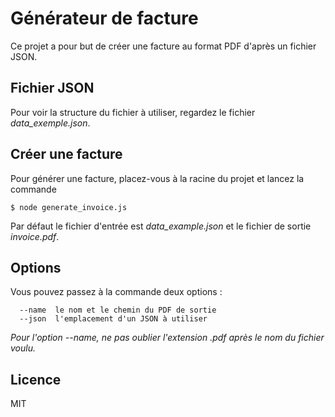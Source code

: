 # Générateur de facture

Ce projet a pour but de créer une facture au format PDF d'après un fichier JSON.

## Fichier JSON

Pour voir la structure du fichier à utiliser, regardez le fichier _data_exemple.json_.

## Créer une facture

Pour générer une facture, placez-vous à la racine du projet et lancez la commande

```
$ node generate_invoice.js
```

Par défaut le fichier d'entrée est _data_example.json_ et le fichier de sortie _invoice.pdf_.

## Options

Vous pouvez passez à la commande deux options :
```
  --name  le nom et le chemin du PDF de sortie
  --json  l'emplacement d'un JSON à utiliser
```
_Pour l'option --name, ne pas oublier l'extension .pdf après le nom du fichier voulu._

## Licence

MIT
